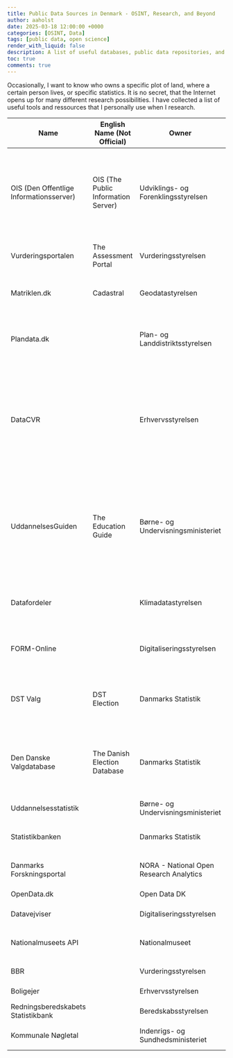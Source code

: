 ```yaml
---
title: Public Data Sources in Denmark - OSINT, Research, and Beyond
author: aaholst
date: 2025-03-18 12:00:00 +0000
categories: [OSINT, Data]
tags: [public data, open science]
render_with_liquid: false
description: A list of useful databases, public data repositories, and other sources to do research or invesigations in Denmark.
toc: true
comments: true
---
```


Occasionally, I want to know who owns a specific plot of land, where a certain person lives, or specific statistics. It is no secret, that the Internet opens up for many different research possibilities. I have collected a list of useful tools and ressources that I personally use when I research.

| Name                                    | English Name (Not Official)         | Owner                                   | Description                                                                                                                                         | Keywords                                        | URL                                                                                                | API description URL                                                                                                              |
| --------------------------------------- | ----------------------------------- | --------------------------------------- | --------------------------------------------------------------------------------------------------------------------------------------------------- | ----------------------------------------------- | -------------------------------------------------------------------------------------------------- | -------------------------------------------------------------------------------------------------------------------------------- |
| OIS (Den Offentlige Informationsserver) | OIS (The Public Information Server) | Udviklings- og Forenklingsstyrelsen     | Danish server hosting official data on land and building ownership. Some names may be redacted due to privacy concerns.                             | ownership, geography, buildings                 | [https://www.ois.dk/](https://www.ois.dk/)                                                         |                                                                                                                                  |
| Vurderingsportalen                      | The Assessment Portal               | Vurderingsstyrelsen                     | Official house and land price and value estimations.                                                                                                | value, geography, buildings, ownership          | [https://www.vurderingsportalen.dk/](https://www.vurderingsportalen.dk/)                           |                                                                                                                                  |
| Matriklen.dk                            | Cadastral                           | Geodatastyrelsen                        | Map and metadata on plots of land in Denmark                                                                                                        | geography, metadata, map                        | [https://www.matriklen.dk/index.html#/kort](https://www.matriklen.dk/index.html#/kort)             |                                                                                                                                  |
| Plandata.dk                             |                                     | Plan- og Landdistriktsstyrelsen         | Digital registry of physical planning. Links to relevant place-specific legislation.                                                                | geography, metadata, map, planning, data portal | [https://www.plandata.dk](https://www.plandata.dk/)                                                |                                                                                                                                  |
| DataCVR                                 |                                     | Erhvervsstyrelsen                       | Public access to the Danish The Central Business Register (CVR). Includes people connected to business and organizations included in CVR.           | business, people, address                       | [https://datacvr.virk.dk/](https://datacvr.virk.dk/)                                               |                                                                                                                                  |
| UddannelsesGuiden                       | The Education Guide                 | Børne- og Undervisningsministeriet      | Descriptions of every publicly recognized education in Denmark. Also most typical jobs. Includes ressources for student to choose educational path. | education, labor market                         | [https://www.ug.dk/](https://www.ug.dk/)                                                           |                                                                                                                                  |
| Datafordeler                            |                                     | Klimadatastyrelsen                      | Data model and portal to every public registry in Denmark.                                                                                          | data model, metdata                             | [https://datafordeler.dk/](https://datafordeler.dk/)                                               |                                                                                                                                  |
| FORM-Online                             |                                     | Digitaliseringsstyrelsen                | Registry of public authorities and areas of responsibilities.                                                                                       | data model, metadata, public authorities        | [https://form-online.dk/](https://form-online.dk/)                                                 | [https://api.form-online.dk/](https://api.form-online.dk/)                                                                       |
| DST Valg                                | DST Election                        | Danmarks Statistik                      | Data on national elections in Denmark. Candidates, results etc.                                                                                     | election                                        | [https://www.dst.dk/valg/index.htm](https://www.dst.dk/valg/index.htm)                             |                                                                                                                                  |
| Den Danske Valgdatabase                 | The Danish Election Database        | Danmarks Statistik                      | Estimated data based on calculations. Needed due to changing boundaires between elections.                                                          | election                                        | [https://valgdatabase.dst.dk/](https://valgdatabase.dst.dk/)                                       |                                                                                                                                  |
| Uddannelsesstatistik                    |                                     | Børne- og Undervisningsministeriet      |                                                                                                                                                     | education                                       | [https://uddannelsesstatistik.dk/](https://uddannelsesstatistik.dk/)                               | [https://api.uddannelsesstatistik.dk/](https://api.uddannelsesstatistik.dk/)                                                     |
| Statistikbanken                         |                                     | Danmarks Statistik                      |                                                                                                                                                     |                                                 | [https://www.statistikbanken.dk/](https://www.statistikbanken.dk/)                                 | [https://www.dst.dk/da/Statistik/hjaelp-til-statistikbanken/api](https://www.dst.dk/da/Statistik/hjaelp-til-statistikbanken/api) |
| Danmarks Forskningsportal               |                                     | NORA - National Open Research Analytics | Danish research registry                                                                                                                            | research                                        | [https://forskningsportal.dk/](https://forskningsportal.dk/)                                       |                                                                                                                                  |
| OpenData.dk                             |                                     | Open Data DK                            | Portal with public data.                                                                                                                            | data portal                                     | [https://www.opendata.dk/](https://www.opendata.dk/)                                               |                                                                                                                                  |
| Datavejviser                            |                                     | Digitaliseringsstyrelsen                | Portal with public data.                                                                                                                            | data portal                                     | [https://datavejviser.dk/](https://datavejviser.dk/)                                               |                                                                                                                                  |
| Nationalmuseets API                     |                                     | Nationalmuseet                          | Database with cultural heritage objects.                                                                                                            | database, cultural heritage                     |                                                                                                    | [https://api.natmus.dk/](https://api.natmus.dk/)                                                                                 |
| BBR                                     |                                     | Vurderingsstyrelsen                     |                                                                                                                                                     | buildings, ownership                            | [https://bbr.dk/se-bbr-oplysninger](https://bbr.dk/se-bbr-oplysninger)                             |                                                                                                                                  |
| Boligejer                               |                                     | Erhvervsstyrelsen                       |                                                                                                                                                     | buildings, ownership                            | [https://boligejer.dk/](https://boligejer.dk/)                                                     |                                                                                                                                  |
| Redningsberedskabets Statistikbank      |                                     | Beredskabsstyrelsen                     |                                                                                                                                                     |                                                 | [https://statistikbank.brs.dk/](https://statistikbank.brs.dk/)                                     |                                                                                                                                  |
| Kommunale Nøgletal                      |                                     | Indenrigs- og Sundhedsministeriet       | Selected data on municipal level                                                                                                                    | economy, demography                             | [https://www.noegletal.dk/noegletal/ntStart.html](https://www.noegletal.dk/noegletal/ntStart.html) |                                                                                                                                  |
